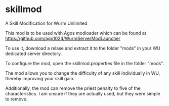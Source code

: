 # skillmod
A Skill Modification for Wurm Unlimited

This mod is to be used with Agos modloader which can be found at https://github.com/ago1024/WurmServerModLauncher

To use it, download a relase and extract it to the folder "mods" in your WU dedicated server directory.

To configure the mod, open the skillmod.properties file in the folder "mods".

The mod allows you to change the difficulty of any skill individually in WU, thereby improving your skill gain.

Additionally, the mod can remove the priest penalty to five of the characteristics. I am unsure if they are actually used, but they were simple to remove.
